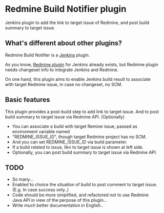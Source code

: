 Redmine Build Notifier plugin
===========================

Jenkins plugin to add the link to target issue of Redmine, and post build summary to target issue.

What's different about other plugins?
-------------

Redmine Build Notifier is a [Jenkins](http://jenkins-ci.org/) plugin.

As you know, [Redmine plugin](https://wiki.jenkins-ci.org/display/JENKINS/Redmine+Plugin) for Jenkins already exists, but Redmine plugin needs
changeset info to integrate Jenkins and Redmine.

On one hand, this plugin aims to enable Jenkins build result to associate with target Redmine issue, in case no changeset, no SCM.

Basic features
-------------

This plugin provides a post-build step to add link to target issue.
And to post build summary to target issue via Redmine API. (Optionally)

* You can associate a build with target Remine issue, passed as environment variable named
* "REDMINE_ISSUE_ID", though target Redmine project has no SCM.
* And you can set REDMINE_ISSUE_ID via build parameter.
* If a build related to issue, likn to target issue is shown at left side.
* Optionally, you can post build summary to target issue via Redmine API.

TODO
----

* So many...
* Enabled to choice the situation of build to post comment to target issue. (E.g. In case success only..)
* Code should be more simplified, and refactored not to use Redmine Java API in view of the perpose of this plugin...
* Write much better documentation in English..

